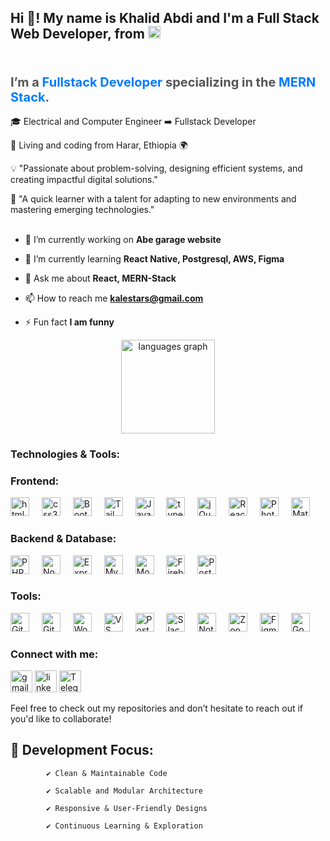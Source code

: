 <div>
<h2 align="left">Hi 👋! My name is Khalid Abdi and I'm a Full Stack Web Developer, from <img src="https://upload.wikimedia.org/wikipedia/commons/7/71/Flag_of_Ethiopia.svg" height="20" alt="Ethiopia flag" />
<img width="10" />
  
  <br />
  <br />

  
</h2>
<h2 style="font-size: 20px; color: #555;">I’m a <strong style="color: #007bff;">Fullstack Developer</strong> specializing in the <strong style="color: #007bff;">MERN Stack</strong>.</h2>

🎓 Electrical and Computer Engineer ➡️ Fullstack Developer

📍 Living and coding from Harar, Ethiopia 🌍

 💡 "Passionate about problem-solving, designing efficient systems, and creating impactful digital solutions."

🌱  "A quick learner with a talent for adapting to new environments and mastering emerging technologies."
<br />
<br />
   - 🔭 I’m currently working on **Abe garage website**
   
   - 🌱 I’m currently learning **React Native, Postgresql, AWS, Figma**
     
   - 💬 Ask me about **React, MERN-Stack**
     
   - 📫 How to reach me **kalestars@gmail.com**
     
   - ⚡ Fun fact **I am funny**

</div>


<div align="center",  justify-content="space-between">
<!--   <img src="https://github-readme-stats.vercel.app/api?username=KhalidDevHub&hide_title=false&hide_rank=false&show_icons=true&include_all_commits=true&count_private=true&disable_animations=false&theme=dracula&locale=en&hide_border=false" height="150" alt="stats graph"  /> -->
  
  <img src="https://github-readme-stats.vercel.app/api/top-langs?username=KhalidDevHub&locale=en&hide_title=false&layout=compact&card_width=320&langs_count=5&theme=dracula&hide_border=false" height="150" alt="languages graph"  />
</div>


<div>
<!-- <img align="right" height="150" src="https://i.imgflip.com/65efzo.gif"  /> -->
</div>
<div align="left">
   <h3 align="left">Technologies & Tools:</h3>

   <h3 align="left">Frontend:</h3>
   <img src="https://cdn.jsdelivr.net/gh/devicons/devicon/icons/html5/html5-original.svg" height="30" alt="html5 logo" />
   <img width="12" />
   <img src="https://cdn.jsdelivr.net/gh/devicons/devicon/icons/css3/css3-original.svg" height="30" alt="css3 logo" />
   <img width="12" />
   <img src="https://cdn.jsdelivr.net/gh/devicons/devicon/icons/bootstrap/bootstrap-original.svg" height="30" alt="Bootstrap logo" />
   <img width="12" />
   <img src="https://static.cdnlogo.com/logos/t/58/tailwindcss.svg" height="30" alt="Tailwind CSS logo" />
   <img width="12" />
   <img src="https://cdn.jsdelivr.net/gh/devicons/devicon/icons/javascript/javascript-original.svg" height="30" alt="JavaScript logo" />
   <img width="12" />
   <img src="https://cdn.jsdelivr.net/gh/devicons/devicon/icons/typescript/typescript-original.svg" height="30" alt="typescript logo" />
   <img width="12" />
   <img src="https://cdn.jsdelivr.net/gh/devicons/devicon/icons/jquery/jquery-original.svg" height="30" alt="jQuery logo" />
   <img width="12" />
   <img src="https://cdn.jsdelivr.net/gh/devicons/devicon/icons/react/react-original.svg" height="30" alt="React.js logo" />
   <img width="12" />
   <img src="https://upload.wikimedia.org/wikipedia/commons/a/af/Adobe_Photoshop_CC_icon.svg" height="30" alt="Photoshop logo" />
   <img width="12" />
   <img src="https://cdn.jsdelivr.net/gh/devicons/devicon/icons/materialui/materialui-original.svg" height="30" alt="Material UI logo" />
<img width="12" />

   <h3 align="left">Backend & Database:</h3>
   <img src="https://cdn.jsdelivr.net/gh/devicons/devicon/icons/php/php-original.svg" height="30" alt="PHP logo" />
   <img width="12" />
   <img src="https://cdn.jsdelivr.net/gh/devicons/devicon/icons/nodejs/nodejs-original.svg" height="30" alt="Node.js logo" />
   <img width="12" />
   <img src="https://cdn.jsdelivr.net/gh/devicons/devicon/icons/express/express-original.svg" height="30" alt="Express.js logo" />
   <img width="12" />
    <img src="https://cdn.jsdelivr.net/gh/devicons/devicon/icons/mysql/mysql-original.svg" height="30" alt="MySQL logo" />
   <img width="12" />
   <img src="https://cdn.jsdelivr.net/gh/devicons/devicon/icons/mongodb/mongodb-original.svg" height="30" alt="MongoDB logo" />
   <img width="12" />
   <img src="https://cdn.jsdelivr.net/gh/devicons/devicon/icons/firebase/firebase-original.svg" height="30" alt="Firebase logo" />
   <img width="12" />
   <img src="https://cdn.jsdelivr.net/gh/devicons/devicon/icons/postgresql/postgresql-original.svg" height="30" alt="PostgreSQL logo" />
    <img width="12" />
   
 
  

   <h3 align="left">Tools:</h3>
   <img src="https://cdn.jsdelivr.net/gh/devicons/devicon/icons/git/git-original.svg" height="30" alt="Git logo" />
   <img width="12" />
   <img src="https://cdn.jsdelivr.net/gh/devicons/devicon/icons/github/github-original.svg" height="30" alt="GitHub logo" />
   <img width="12" />
   <img src="https://cdn.jsdelivr.net/gh/devicons/devicon/icons/wordpress/wordpress-original.svg" height="30" alt="WordPress logo" />
   <img width="12" />
   <img src="https://cdn.jsdelivr.net/gh/devicons/devicon/icons/vscode/vscode-original.svg" height="30" alt="VS Code logo" />
    <img width="12" />
    <img src="https://www.vectorlogo.zone/logos/getpostman/getpostman-icon.svg" height="30" alt="Postman logo" />
    <img width="12" />
    <img src="https://www.vectorlogo.zone/logos/slack/slack-icon.svg" height="30" alt="Slack logo" />
    <img width="12" />
    <img src="https://upload.wikimedia.org/wikipedia/commons/4/45/Notion_app_logo.png" height="30" alt="Notion logo" />
    <img width="12" />
    <img src="https://www.vectorlogo.zone/logos/zoomus/zoomus-icon.svg" height="30" alt="Zoom logo" />
    <img width="12" />
    <img src="https://www.vectorlogo.zone/logos/figma/figma-icon.svg" height="30" alt="Figma logo" />
    <img width="12" />
    <img src="https://www.vectorlogo.zone/logos/google_cloud/google_cloud-icon.svg" height="30" alt="Google Cloud logo" />
    <img width="12" />
    </div>




<div align="left">
  <h3 align="left">Connect with me:</h3>
  <a href="https://mail.google.com/mail/u/0/" target="_blank"> <img src="https://img.shields.io/static/v1?message=Gmail&logo=gmail&label=&color=D14836&logoColor=white&labelColor=&style=for-the-badge" height="35" alt="gmail logo"  /></a>
  <a href="https://www.linkedin.com/in/khalid-abdi-adem-1686012a1/" target="_blank"><img src="https://img.shields.io/static/v1?message=LinkedIn&logo=linkedin&label=&color=0077B5&logoColor=white&labelColor=&style=for-the-badge" height="35" alt="linkedin logo"  /></a>
   <a href="https://t.me/khalid_code_explorer" target="_blank"><img src="https://img.shields.io/static/v1?message=Telegram&logo=telegram&label=&color=0088cc&logoColor=white&labelColor=&style=for-the-badge" height="35" alt="Telegram logo" />
 </a>
  <p>Feel free to check out my repositories and don’t hesitate to reach out if you'd like to collaborate!</p>

  <h2>🔧 Development Focus:</h2>

            ✔️ Clean & Maintainable Code                             
 
            ✔️ Scalable and Modular Architecture                       

            ✔️ Responsive & User-Friendly Designs                     

            ✔️ Continuous Learning & Exploration                     

</div>



